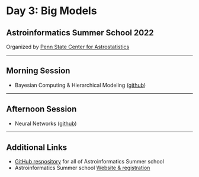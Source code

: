 # Day 3: Big Models

## Astroinformatics Summer School 2022 

Organized by [Penn State Center for Astrostatistics](https://sites.psu.edu/astrostatistics/)

-----
## Morning Session
- Bayesian Computing & Hierarchical Modeling ([github](https://github.com/Astroinformatics/BayesianComputing))

-----
## Afternoon Session 
- Neural Networks ([github](https://github.com/Astroinformatics/NeuralNetworks))

-----
## Additional Links
- [GitHub respository](https://github.com/Astroinformatics/SummerSchool2022) for all of Astroinformatics Summer school
- Astroinformatics Summer school [Website & registration](https://sites.psu.edu/astrostatistics/astroinfo-su22/)

